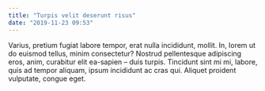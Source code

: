 ```yaml
---
title: "Turpis velit deserunt risus"
date: "2019-11-23 09:53"
---
```


Varius, pretium fugiat labore tempor, erat nulla incididunt, mollit.
In, lorem ut do euismod tellus, minim consectetur?
Nostrud pellentesque adipiscing eros, anim, curabitur elit ea-sapien – duis turpis.
Tincidunt sint mi mi, labore, quis ad tempor aliquam, ipsum incididunt ac cras qui.
Aliquet proident vulputate, congue eget.